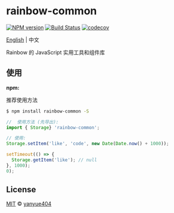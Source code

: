 # rainbow-common

[![NPM version](https://img.shields.io/npm/v/rainbow-common.svg?style=flat)](https://www.npmjs.com/package/rainbow-common) [![Build Status](https://travis-ci.org/rainbow-design/rainbow-common.svg?branch=master)](https://travis-ci.org/rainbow-design/rainbow-common) [![codecov](https://codecov.io/gh/rainbow-design/rainbow-common/branch/master/graph/badge.svg)](https://codecov.io/gh/rainbow-design/rainbow-common)

[English](https://github.com/rainbow-design/rainbow-common/blob/master/README_zh.md) | 中文

Rainbow 的 JavaScript 实用工具和组件库

## 使用

**npm:**

推荐使用方法

```bash
$ npm install rainbow-common -S
```

```js
//  使用方法 (先导出):
import { Storage} 'rainbow-common';

// 使用:
Storage.setItem('like', 'code', new Date(Date.now() + 1000));

setTimeout(() => {
  Storage.getItem('like'); // null
}, 1000);
0);
```

## License

[MIT](LICENSE) © [yanyue404](https://github.com/yanyue404)
